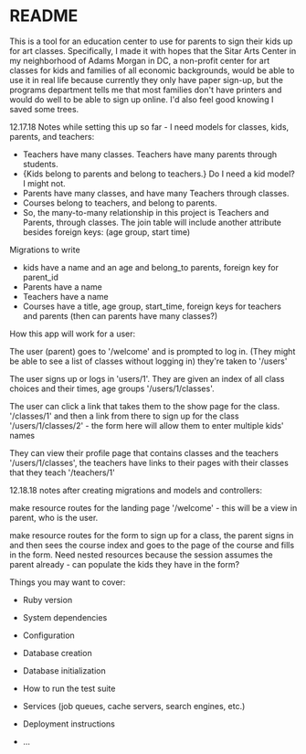# README

This is a tool for an education center to use for parents to sign their kids up for art classes. Specifically, I made it with hopes that the Sitar Arts Center in my neighborhood of Adams Morgan in DC, a non-profit center for art classes for kids and families of all economic backgrounds, would be able to use it in real life because currently they only have paper sign-up, but the programs department tells me that most families don't have printers and would do well to be able to sign up online. I'd also feel good knowing I saved some trees.

12.17.18
Notes while setting this up so far -
I need models for classes, kids, parents, and teachers:
* Teachers have many classes. Teachers have many parents through students.
* {Kids belong to parents and belong to teachers.} Do I need a kid model? I might not.
* Parents have many classes, and have many Teachers through classes.
* Courses belong to teachers, and belong to parents.
* So, the many-to-many relationship in this project is Teachers and Parents, through classes. The join table will include another attribute besides foreign keys: (age group, start time)

Migrations to write
* kids have a name and an age and belong_to parents, foreign key for parent_id
* Parents have a name
* Teachers have a name
* Courses have a title, age group, start_time, foreign keys for teachers and parents (then can parents have many classes?)


How this app will work for a user:

The user (parent) goes to '/welcome' and is prompted to log in. (They might be able to see a list of classes without logging in) they're taken to '/users'

The user signs up or logs in 'users/1'. They are given an index of all class choices and their times, age groups '/users/1/classes'.

The user can click a link that takes them to the show page for the class. '/classes/1' and then a link from there to sign up for the class '/users/1/classes/2' - the form here will allow them to enter multiple kids' names

They can view their profile page that contains classes and the teachers '/users/1/classes', the teachers have links to their pages with their classes that they teach '/teachers/1'

12.18.18 notes after creating migrations and models and controllers:

make resource routes for the landing page '/welcome' - this will be a view in parent, who is the user.

make resource routes for the form to sign up for a class, the parent signs in and then sees the course index and goes to the page of the course and fills in the form. Need nested resources because the session assumes the parent already - can populate the kids they have in the form?


Things you may want to cover:

* Ruby version

* System dependencies

* Configuration

* Database creation

* Database initialization

* How to run the test suite

* Services (job queues, cache servers, search engines, etc.)

* Deployment instructions

* ...
